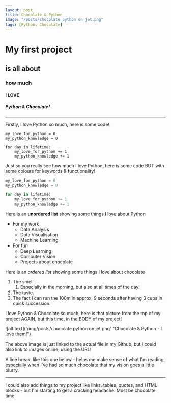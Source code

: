 ```yaml
---
layout: post
title: Chocolate & Python
image: "/posts/chocolate python on jet.png"
tags: [Python, Chocolate]
---
```


# My first project
## is all about
### how much
#### I LOVE
##### Python & Chocolate!

---

Firstly, I love Python so much, here is some code!

```
my_love_for_python = 0
my_python_knowledge = 0

for day in lifetime:
    my_love_for_python += 1
    my_python_knowledge += 1
```

Just so you really see how much I love Python, here is some code BUT with some colours for keywords & functionality!

```python
my_love_for_python = 0
my_python_knowledge = 0

for day in lifetime:
    my_love_for_python += 1
    my_python_knowledge += 1  
```

Here is an **unordered list** showing some things I love about Python

* For my work
    * Data Analysis
    * Data Visualisation
    * Machine Learning
* For fun
    * Deep Learning
    * Computer Vision
    * Projects about chocolate

Here is an _ordered list_ showing some things I love about chocolate

1. The smell.
    1. Especially in the morning, but also at all times of the day!
2. The taste.
3. The fact I can run the 100m in approx. 9 seconds after having 3 cups in quick succession.

I love Python & Chocolate so much, here is that picture from the top of my project AGAIN, but this time, in the BODY of my project!

![alt text]('/img/posts/chocolate python on jet.png' "Chocolate & Python - I love them!")

The above image is just linked to the actual file in my Github, but I could also link to images online, using the URL!

A line break, like this one below - helps me make sense of what I'm reading, especially when I've had so much chocolate that my vision goes a little blurry.

---

I could also add things to my project like links, tables, quotes, and HTML blocks - but I'm starting to get a cracking headache.  Must be chocolate time.
